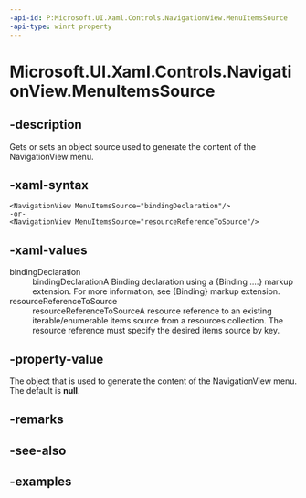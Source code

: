 ```yaml
---
-api-id: P:Microsoft.UI.Xaml.Controls.NavigationView.MenuItemsSource
-api-type: winrt property
---
```


<!-- Property syntax.
public object MenuItemsSource { get;  set; }
-->

# Microsoft.UI.Xaml.Controls.NavigationView.MenuItemsSource

## -description

Gets or sets an object source used to generate the content of the NavigationView menu.

## -xaml-syntax

```xaml
<NavigationView MenuItemsSource="bindingDeclaration"/>
-or-
<NavigationView MenuItemsSource="resourceReferenceToSource"/>
```


## -xaml-values

<dl><dt>bindingDeclaration</dt><dd>bindingDeclarationA Binding declaration using a {Binding ....} markup extension. For more information, see {Binding} markup extension.</dd>
<dt>resourceReferenceToSource</dt><dd>resourceReferenceToSourceA resource reference to an existing iterable/enumerable items source from a resources collection. The resource reference must specify the desired items source by key.</dd>
</dl>

## -property-value

The object that is used to generate the content of the NavigationView menu. The default is **null**.

## -remarks

## -see-also

## -examples

